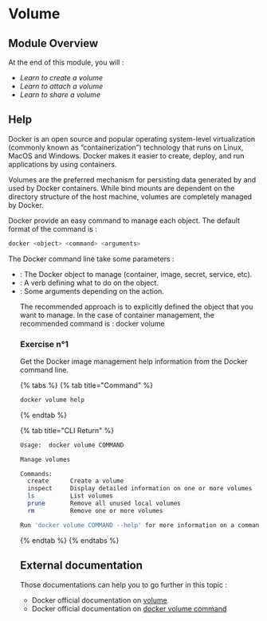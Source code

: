 # Volume

## Module Overview

At the end of this module, you will :

* _Learn to create a volume_
* _Learn to attach a volume_
* _Learn to share a volume_

## Help

Docker is an open source and popular operating system-level virtualization (commonly known as “containerization”) technology that runs on Linux, MacOS and Windows. Docker makes it easier to create, deploy, and run applications by using containers.

Volumes are the preferred mechanism for persisting data generated by and used by Docker containers. While bind mounts are dependent on the directory structure of the host machine, volumes are completely managed by Docker.

Docker provide an easy command to manage each object. The default format of the command is :

```bash
docker <object> <command> <arguments>
```

The Docker command line take some parameters :
* <object> : The Docker object to manage (container, image, secret, service, etc).
* <command> : A verb defining what to do on the object.
* <arguments> : Some arguments depending on the action.

The recommended approach is to explicitly defined the object that you want to manage. In the case of container management, the recommended command is : docker volume <command>

### Exercise n°1

Get the Docker image management help information from the Docker command line.

{% tabs %}
{% tab title="Command" %}
```bash
docker volume help
```
{% endtab %}

{% tab title="CLI Return" %}
```bash
Usage:	docker volume COMMAND

Manage volumes

Commands:
  create      Create a volume
  inspect     Display detailed information on one or more volumes
  ls          List volumes
  prune       Remove all unused local volumes
  rm          Remove one or more volumes

Run 'docker volume COMMAND --help' for more information on a command.
```
{% endtab %}
{% endtabs %}

## External documentation

Those documentations can help you to go further in this topic :

* Docker official documentation on [volume](https://docs.docker.com/storage/volumes/)
* Docker official documentation on [docker volume command](https://docs.docker.com/engine/reference/commandline/volume/)
